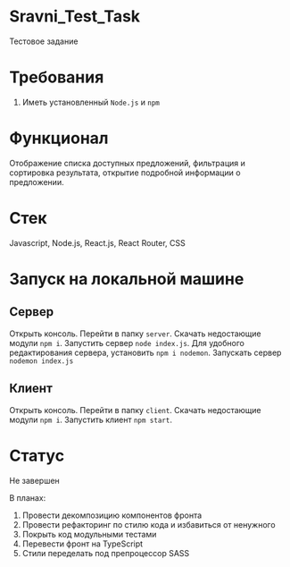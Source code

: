 # Sravni_Test_Task
Тестовое задание

# Требования
1) Иметь установленный ```Node.js``` и ```npm```

# Функционал
Отображение списка доступных предложений, фильтрация и сортировка результата, открытие подробной информации о предложении.  

# Стек
Javascript, Node.js, React.js, React Router, CSS


# Запуск на локальной машине

## Сервер

Открыть консоль. Перейти в папку ```server```. Скачать недостающие модули ```npm i```. Запустить сервер ```node index.js```. Для удобного редактирования
сервера, установить ```npm i nodemon```. Запускать сервер ```nodemon index.js```

## Клиент 
Открыть консоль. Перейти в папку ```client```. Скачать недостающие модули ```npm i```. Запустить клиент ```npm start```. 

# Статус

Не завершен

В планах:
1) Провести декомпозицию компонентов фронта
2) Провести рефакторинг по стилю кода и избавиться от ненужного
3) Покрыть код модульными тестами
4) Перевести фронт на TypeScript
5) Стили переделать под препроцессор SASS

